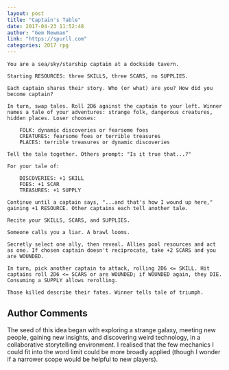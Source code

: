 ```yaml
---
layout: post
title: "Captain's Table"
date: 2017-04-23 11:52:48
author: "Gem Newman"
link: "https://spurll.com"
categories: 2017 rpg
---
```

```
You are a sea/sky/starship captain at a dockside tavern.

Starting RESOURCES: three SKILLS, three SCARS, no SUPPLIES.

Each captain shares their story. Who (or what) are you? How did you become captain?

In turn, swap tales. Roll 2D6 against the captain to your left. Winner names a tale of your adventures: strange folk, dangerous creatures, hidden places. Loser chooses:

    FOLK: dynamic discoveries or fearsome foes
    CREATURES: fearsome foes or terrible treasures
    PLACES: terrible treasures or dynamic discoveries

Tell the tale together. Others prompt: "Is it true that...?"

For your tale of:

    DISCOVERIES: +1 SKILL
    FOES: +1 SCAR
    TREASURES: +1 SUPPLY

Continue until a captain says, "...and that's how I wound up here," gaining +1 RESOURCE. Other captains each tell another tale.

Recite your SKILLS, SCARS, and SUPPLIES.

Someone calls you a liar. A brawl looms.

Secretly select one ally, then reveal. Allies pool resources and act as one. If chosen captain doesn't reciprocate, take +2 SCARS and you are WOUNDED.

In turn, pick another captain to attack, rolling 2D6 <= SKILL. Hit captains roll 2D6 <= SCARS or are WOUNDED; if WOUNDED again, they DIE. Consuming a SUPPLY allows rerolling.

Those killed describe their fates. Winner tells tale of triumph.
```
## Author Comments 

The seed of this idea began with exploring a strange galaxy, meeting new people, gaining new insights, and discovering weird technology, in a collaborative storytelling environment. I realised that the few mechanics I could fit into the word limit could be more broadly applied (though I wonder if a narrower scope would be helpful to new players).
